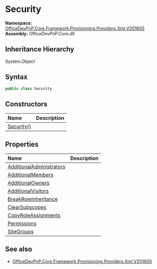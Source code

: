 # Security
  

**Namespace:** [OfficeDevPnP.Core.Framework.Provisioning.Providers.Xml.V201605](OfficeDevPnP.Core.Framework.Provisioning.Providers.Xml.V201605.md)  
**Assembly:** OfficeDevPnP.Core.dll  
## Inheritance Hierarchy
System.Object  


## Syntax
```C#
public class Security
```
## Constructors
|**Name**|**Description**|
|:-----|:-----|
| [Security()](OfficeDevPnP.Core.Framework.Provisioning.Providers.Xml.V201605.Security.ctor1.md) | 
## Properties
|**Name**|**Description**|
|:-----|:-----|
| [AdditionalAdministrators](OfficeDevPnP.Core.Framework.Provisioning.Providers.Xml.V201605.Security.AdditionalAdministrators.md) | 
| [AdditionalMembers](OfficeDevPnP.Core.Framework.Provisioning.Providers.Xml.V201605.Security.AdditionalMembers.md) | 
| [AdditionalOwners](OfficeDevPnP.Core.Framework.Provisioning.Providers.Xml.V201605.Security.AdditionalOwners.md) | 
| [AdditionalVisitors](OfficeDevPnP.Core.Framework.Provisioning.Providers.Xml.V201605.Security.AdditionalVisitors.md) | 
| [BreakRoleInheritance](OfficeDevPnP.Core.Framework.Provisioning.Providers.Xml.V201605.Security.BreakRoleInheritance.md) | 
| [ClearSubscopes](OfficeDevPnP.Core.Framework.Provisioning.Providers.Xml.V201605.Security.ClearSubscopes.md) | 
| [CopyRoleAssignments](OfficeDevPnP.Core.Framework.Provisioning.Providers.Xml.V201605.Security.CopyRoleAssignments.md) | 
| [Permissions](OfficeDevPnP.Core.Framework.Provisioning.Providers.Xml.V201605.Security.Permissions.md) | 
| [SiteGroups](OfficeDevPnP.Core.Framework.Provisioning.Providers.Xml.V201605.Security.SiteGroups.md) | 
## See also
- [OfficeDevPnP.Core.Framework.Provisioning.Providers.Xml.V201605](OfficeDevPnP.Core.Framework.Provisioning.Providers.Xml.V201605.md)
